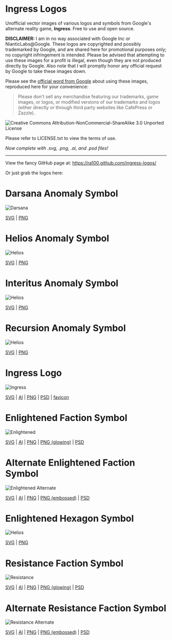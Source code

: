 Ingress Logos
=============

Unofficial vector images of various logos and symbols from Google's alternate reality game, __Ingress__. Free to use and open source.

__DISCLAIMER:__ I am in no way associated with Google Inc or NianticLabs@Google. These logos are copyrighted and possibly trademarked by Google, and are shared here for promotional purposes only; no copyright infringement is intended. Please be advised that attempting to use these images for a profit is illegal, even though they are not produced directly by Google. Also note that I will promptly honor any official request by Google to take these images down.

Please see the [official word from Google](https://support.google.com/ingress/answer/2924461) about using these images, reproduced here for your convenience:

> Please don't sell any merchandise featuring our trademarks, game images, or logos, or modified versions of our trademarks and logos (either directly or through third party websites like CafePress or Zazzle).

![Creative Commons Attribution-NonCommercial-ShareAlike 3.0 Unported License](https://i.creativecommons.org/l/by-nc-sa/3.0/88x31.png)

Please refer to LICENSE.txt to view the terms of use.

_Now complete with .svg, .png, .ai, and .psd files!_

* * *

View the fancy GitHub page at: https://ra100.github.com/ingress-logos/

Or just grab the logos here:

# Darsana Anomaly Symbol
![Darsana](https://raw.githubusercontent.com/ra100/ingress-logos/master/darsana/darsana.png)

[SVG](https://raw.githubusercontent.com/ra100/ingress-logos/master/darsana/darsana.svg) | [PNG](https://raw.githubusercontent.com/ra100/ingress-logos/master/darsana/darsana.png)

# Helios Anomaly Symbol
![Helios](https://raw.githubusercontent.com/ra100/ingress-logos/master/helios/helios.png)

[SVG](https://raw.githubusercontent.com/ra100/ingress-logos/master/helios/helios.svg) | [PNG](https://raw.githubusercontent.com/ra100/ingress-logos/master/helios/helios.png)

# Interitus Anomaly Symbol
![Helios](https://raw.githubusercontent.com/ra100/ingress-logos/master/interitus/interitus.png)

[SVG](https://raw.githubusercontent.com/ra100/ingress-logos/master/interitus/interitus.svg) | [PNG](https://raw.githubusercontent.com/ra100/ingress-logos/master/interitus/interitus.png)

# Recursion Anomaly Symbol
![Helios](https://raw.githubusercontent.com/ra100/ingress-logos/master/recursion/recursion.png)

[SVG](https://raw.githubusercontent.com/ra100/ingress-logos/master/recursion/recursion.svg) | [PNG](https://raw.githubusercontent.com/ra100/ingress-logos/master/recursion/recursion.png)

# Ingress Logo
![Ingress](https://raw.githubusercontent.com/ra100/ingress-logos/master/ingress_logo/ingress.png)

[SVG](https://raw.githubusercontent.com/ra100/ingress-logos/master/ingress_logo/ingress.svg) | [AI](https://raw.githubusercontent.com/ra100/ingress-logos/master/ingress_logo/ingress.ai) | [PNG](https://raw.githubusercontent.com/ra100/ingress-logos/master/ingress_logo/ingress.png) | [PSD](https://raw.githubusercontent.com/ra100/ingress-logos/master/ingress_logo/ingress.psd) | [favicon](https://ra100.github.com/ingress-logos/favicon.ico)

# Enlightened Faction Symbol
![Enlightened](https://raw.githubusercontent.com/ra100/ingress-logos/master/enlightened/enlightened.png)

[SVG](https://raw.githubusercontent.com/ra100/ingress-logos/master/enlightened/enlightened.svg) | [AI](https://raw.githubusercontent.com/ra100/ingress-logos/master/enlightened/enlightened.ai) | [PNG](https://raw.githubusercontent.com/ra100/ingress-logos/master/enlightened/enlightened.png) | [PNG (glowing)](https://raw.githubusercontent.com/ra100/ingress-logos/master/enlightened/enlightened_glow.png) | [PSD](https://raw.githubusercontent.com/ra100/ingress-logos/master/enlightened/enlightened.psd)

# Alternate Enlightened Faction Symbol
![Enlightened Alternate](https://raw.githubusercontent.com/ra100/ingress-logos/master/enlightened_alt/enlightened_alt.png)

[SVG](https://raw.githubusercontent.com/ra100/ingress-logos/master/enlightened_alt/enlightened_alt.svg) | [AI](https://raw.githubusercontent.com/ra100/ingress-logos/master/enlightened_alt/enlightened_alt.ai) | [PNG](https://raw.githubusercontent.com/ra100/ingress-logos/master/enlightened_alt/enlightened_alt.png) | [PNG (embossed)](https://raw.githubusercontent.com/ra100/ingress-logos/master/enlightened_alt/enlightened_alt_embossed.png) | [PSD](https://raw.githubusercontent.com/ra100/ingress-logos/master/enlightened_alt/enlightened_alt.psd)

# Enlightened Hexagon Symbol
![Helios](https://raw.githubusercontent.com/ra100/ingress-logos/master/enlightened_hex/enlightened_hex.png)

[SVG](https://raw.githubusercontent.com/ra100/ingress-logos/master/enlightened_hex/enlightened_hex.svg) | [PNG](https://raw.githubusercontent.com/ra100/ingress-logos/master/enlightened_hex/enlightened_hex.png)

# Resistance Faction Symbol
![Resistance](https://raw.githubusercontent.com/ra100/ingress-logos/master/resistance/resistance.png)

[SVG](https://raw.githubusercontent.com/ra100/ingress-logos/master/resistance/resistance.svg) | [AI](https://raw.githubusercontent.com/ra100/ingress-logos/master/resistance/resistance.ai) | [PNG](https://raw.githubusercontent.com/ra100/ingress-logos/master/resistance/resistance.png) | [PNG (glowing)](https://ra100.github.com/ingress-logos/resistance_glow.png) | [PSD](https://raw.githubusercontent.com/ra100/ingress-logos/master/resistance/resistance.psd)

# Alternate Resistance Faction Symbol
![Resistance Alternate](https://raw.githubusercontent.com/ra100/ingress-logos/master/resistance_alt/resistance_alt.png)

[SVG](https://raw.githubusercontent.com/ra100/ingress-logos/master/resistance_alt/resistance_alt.svg) | [AI](https://raw.githubusercontent.com/ra100/ingress-logos/master/resistance_alt/resistance_alt.ai) | [PNG](https://raw.githubusercontent.com/ra100/ingress-logos/master/resistance_alt/resistance_alt.png) | [PNG (embossed)](https://raw.githubusercontent.com/ra100/ingress-logos/master/resistance_alt/resistance_alt_embossed.png) | [PSD](https://raw.githubusercontent.com/ra100/ingress-logos/master/resistance_alt/resistance_alt.psd)

